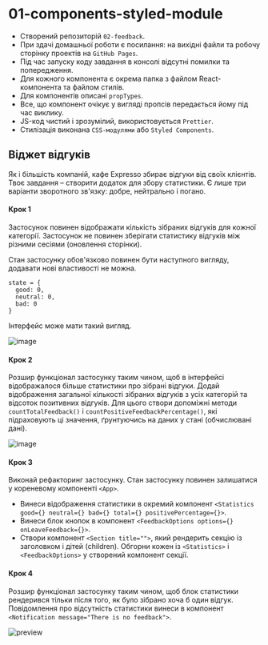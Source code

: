 # 01-components-styled-module

- Створений репозиторій `02-feedback`.
- При здачі домашньої роботи є посилання: на вихідні файли та робочу сторінку проектів на
  `GitHub Pages`.
- Під час запуску коду завдання в консолі відсутні помилки та попередження.
- Для кожного компонента є окрема папка з файлом React-компонента та файлом стилів.
- Для компонентів описані `propTypes`.
- Все, що компонент очікує у вигляді пропсів передається йому під час виклику.
- JS-код чистий і зрозумілий, використовується `Prettier`.
- Стилізація виконана `CSS-модулями` або `Styled Components`.

## Віджет відгуків

Як і більшість компаній, кафе Expresso збирає відгуки від своїх клієнтів. Твоє завдання – створити
додаток для збору статистики. Є лише три варіанти зворотного зв'язку: добре, нейтрально і погано.

#### Крок 1

Застосунок повинен відображати кількість зібраних відгуків для кожної категорії. Застосунок не
повинен зберігати статистику відгуків між різними сесіями (оновлення сторінки).

Стан застосунку обов'язково повинен бути наступного вигляду, додавати нові властивості не можна.

```
state = {
  good: 0,
  neutral: 0,
  bad: 0
}
```

Інтерфейс може мати такий вигляд.

![image](https://github.com/savchyndd/goit-react-hw-02-feedback/assets/96209694/a8dc3c03-dfd9-4ee4-aa19-fef6f12f550c)

#### Крок 2

Розшир функціонал застосунку таким чином, щоб в інтерфейсі відображалося більше статистики про
зібрані відгуки. Додай відображення загальної кількості зібраних відгуків з усіх категорій та
відсоток позитивних відгуків. Для цього створи допоміжні методи `countTotalFeedback()` і
`countPositiveFeedbackPercentage()`, які підраховують ці значення, ґрунтуючись на даних у стані
(обчислювані дані).

![image](https://github.com/savchyndd/goit-react-hw-02-feedback/assets/96209694/e5ff6c3f-1330-494c-a3da-0ed44bccf256)

#### Крок 3

Виконай рефакторинг застосунку. Стан застосунку повинен залишатися у кореневому компоненті `<App>`.

- Винеси відображення статистики в окремий компонент
  `<Statistics good={} neutral={} bad={} total={} positivePercentage={}>`.
- Винеси блок кнопок в компонент `<FeedbackOptions options={} onLeaveFeedback={}>`.
- Створи компонент `<Section title="">`, який рендерить секцію із заголовком і дітей (children).
  Обгорни кожен із `<Statistics>` і `<FeedbackOptions>` у створений компонент секції.

#### Крок 4

Розшир функціонал застосунку таким чином, щоб блок статистики рендерився тільки після того, як було
зібрано хоча б один відгук. Повідомлення про відсутність статистики винеси в компонент
`<Notification message="There is no feedback">`.

![preview](https://github.com/savchyndd/goit-react-hw-02-feedback/assets/96209694/520a3e8e-307d-479f-8b6c-5ddf2e37e20a)

